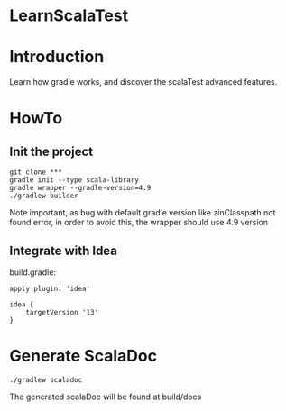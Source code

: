 # LearnScalaTest

Introduction
============

Learn how gradle works, and discover the scalaTest advanced features.

HowTo
=====

Init the project
------------
```
git clone ***
gradle init --type scala-library
gradle wrapper --gradle-version=4.9   
./gradlew builder
```
Note important, as bug with default gradle version like zinClasspath not found error, in order to avoid this, the wrapper should use 4.9 version


Integrate with Idea
--------------------------
build.gradle:
```
apply plugin: 'idea'

idea {
    targetVersion '13'
}

```

Generate ScalaDoc
=================
```
./gradlew scaladoc
```
The generated scalaDoc will be found at build/docs